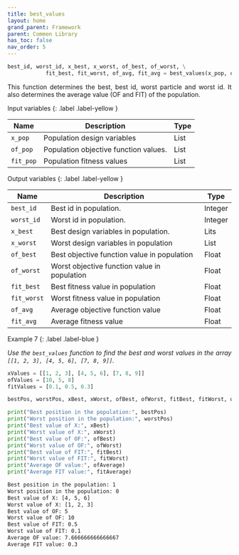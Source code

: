 ```yaml
---
title: best_values
layout: home
grand_parent: Framework
parent: Common Library
has_toc: false
nav_order: 5
---
```


<!--Don't delete ths script-->
<script src = "https://polyfill.io/v3/polyfill.min.js?features=es6"></script>
<script id = "MathJax-script" async src="https://cdn.jsdelivr.net/npm/mathjax@3/es5/tex-mml-chtml.js"></script>
<!--Don't delete ths script-->

```python
best_id, worst_id, x_best, x_worst, of_best, of_worst, \
            fit_best, fit_worst, of_avg, fit_avg = best_values(x_pop, of_pop, fit_pop):
```

<p align = "justify">
    This function determines the best, best id, worst particle and worst id. It also determines the average value (OF and FIT) of the population.
</p>

Input variables
{: .label .label-yellow }

<table style = "width:100%">
    <thead>
      <tr>
        <th>Name</th>
        <th>Description</th>
        <th>Type</th>
      </tr>
    </thead>
    <tr>
        <td><code>x_pop</code></td>
        <td>Population design variables</td>
        <td>List</td>
    </tr>
    <tr>
        <td><code>of_pop</code></td>
        <td>Population objective function values.</td>
        <td>List</td>
    </tr>  
    <tr>
        <td><code>fit_pop</code></td>
        <td>Population fitness values</td>
        <td>List</td>
    </tr>  
</table>

Output variables
{: .label .label-yellow }

<table style = "width:100%">
    <thead>
      <tr>
        <th>Name</th>
        <th>Description</th>
        <th>Type</th>
      </tr>
    </thead>
    <tr>
        <td><code>best_id</code></td>
        <td>Best id in population.</td>
        <td>Integer</td>
    </tr>
    <tr>
        <td><code>worst_id</code></td>
        <td>Worst id in population.</td>
        <td>Integer</td>
    </tr>
    <tr>
        <td><code>x_best</code></td>
        <td>Best design variables in population.</td>
        <td>Lits</td>
    </tr>
    <tr>
        <td><code>x_worst</code></td>
        <td>Worst design variables in population</td>
        <td>List</td>
    </tr>
    <tr>
        <td><code>of_best</code></td>
        <td>Best objective function value in population</td>
        <td>Float</td>
    </tr>
    <tr>
        <td><code>of_worst</code></td>
        <td>Worst objective function value in population</td>
        <td>Float</td>
    </tr>
    <tr>
        <td><code>fit_best</code></td>
        <td>Best fitness value in population</td>
        <td>Float</td>
    </tr>
    <tr>
        <td><code>fit_worst</code></td>
        <td>Worst fitness value in population</td>
        <td>Float</td>
    </tr>
    <tr>
        <td><code>of_avg</code></td>
        <td>Average objective function value</td>
        <td>Float</td>
    </tr>
    <tr>
        <td><code>fit_avg</code></td>
        <td>Average fitness value</td>
        <td>Float</td>
    </tr>
</table>

Example 7
{: .label .label-blue }

<p align = "justify">
  <i>
    Use the <code>best_values</code> function to find the best and worst values in the array <code>[[1, 2, 3], [4, 5, 6], [7, 8, 9]]</code>.
  </i>
</p>

```python
xValues = [[1, 2, 3], [4, 5, 6], [7, 8, 9]]
ofValues = [10, 5, 8]
fitValues = [0.1, 0.5, 0.3]

bestPos, worstPos, xBest, xWorst, ofBest, ofWorst, fitBest, fitWorst, ofAverage, fitAverage = best_values(xValues, ofValues, fitValues)

print("Best position in the population:", bestPos)
print("Worst position in the population:", worstPos)
print("Best value of X:", xBest)
print("Worst value of X:", xWorst)
print("Best value of OF:", ofBest)
print("Worst value of OF:", ofWorst)
print("Best value of FIT:", fitBest)
print("Worst value of FIT:", fitWorst)
print("Average OF value:", ofAverage)
print("Average FIT value:", fitAverage)
```

```bash
Best position in the population: 1
Worst position in the population: 0
Best value of X: [4, 5, 6]
Worst value of X: [1, 2, 3]
Best value of OF: 5
Worst value of OF: 10
Best value of FIT: 0.5
Worst value of FIT: 0.1
Average OF value: 7.666666666666667
Average FIT value: 0.3
```
